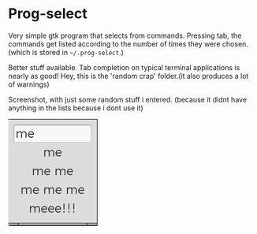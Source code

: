 
# Prog-select

Very simple gtk program that selects from commands. Pressing tab, the commands
get listed according to the number of times they were chosen.(which is stored 
in  `~/.prog-select`.)

Better stuff available. Tab completion on typical terminal applications is
nearly as good! Hey, this is the 'random crap' folder.(it also produces a lot 
of warnings)

Screenshot, with just some random stuff i entered.
(because it didnt have anything in the lists because i dont use it)

<img src="doc/screen.png">
